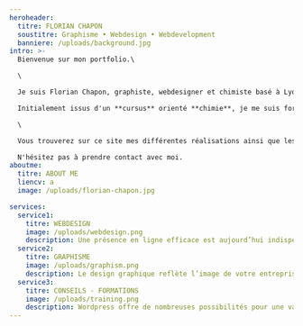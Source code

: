 ```yaml
---
heroheader:
  titre: FLORIAN CHAPON
  soustitre: Graphisme • Webdesign • Webdevelopment
  banniere: /uploads/background.jpg
intro: >-
  Bienvenue sur mon portfolio.\

  \

  Je suis Florian Chapon, graphiste, webdesigner et chimiste basé à Lyon.\

  Initialement issus d'un **cursus** orienté **chimie**, je me suis formé de manière autodidacte au **graphisme** ainsi qu'au **développement web**.\

  \

  Vous trouverez sur ce site mes différentes réalisations ainsi que les projets auxquels j'ai pu prendre part.\

  N'hésitez pas à prendre contact avec moi.
aboutme:
  titre: ABOUT ME
  liencv: a
  image: /uploads/florian-chapon.jpg

services:
  service1:
    titre: WEBDESIGN
    image: /uploads/webdesign.png
    description: Une présence en ligne efficace est aujourd’hui indispensable pour optimiser votre communication. En prenant soin d’utiliser les derniers standards du web, je créé des interfaces intuitives afin d’améliorer l’expérience d’utilisation, faisant de chaque site un lieu unique.
  service2:      
    titre: GRAPHISME
    image: /uploads/graphism.png
    description: Le design graphique reflète l’image de votre entreprise et vient appuyer toutes les actions de communication. Il doit être unique et répondre à certains codes professionnels, afin d’atteindre au mieux sa cible. Je vous propose des designs originaux et professionnels pour y parvenir.
  service3:      
    titre: CONSEILS - FORMATIONS
    image: /uploads/training.png
    description: Wordpress offre de nombreuses possibilités pour une variété de projets. Que vous soyez un particulier ou un professionnel, je mets mon expérience et mes compétences à votre service pour des formations et des conseils quant à l’utilisation autonome et la personnalisation de votre site Internet.
---
```

